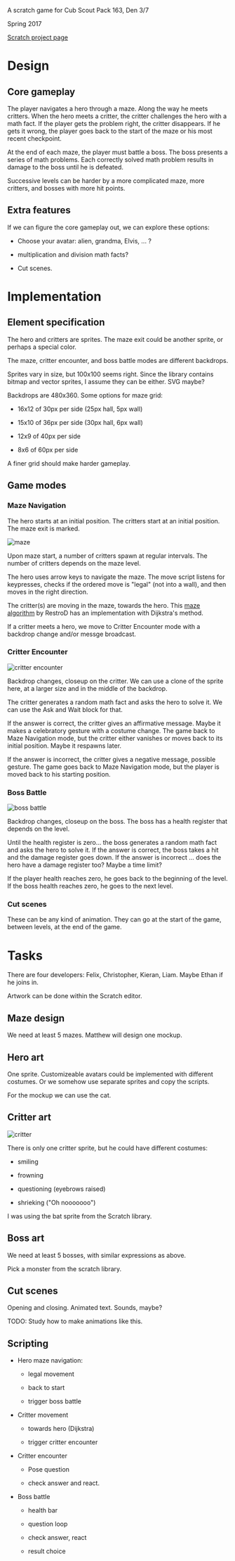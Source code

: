 A scratch game for Cub Scout Pack 163, Den 3/7

Spring 2017

[Scratch project page](https://scratch.mit.edu/projects/148953234/)

# Design


## Core gameplay

The player navigates a hero through a maze.  Along the way he meets critters.
When the hero meets a critter, the critter challenges the hero with a math fact.
If the player gets the problem right, the critter disappears.  If he gets it
wrong, the player goes back to the start of the maze or his most recent checkpoint.

At the end of each maze, the player must battle a boss.  The boss presents 
a series of math problems.  Each correctly solved math problem results in damage to
the boss until he is defeated.

Successive levels can be harder by a more complicated maze, more critters, and bosses
with more hit points.  

## Extra features


If we can figure the core gameplay out, we can explore these options:

* Choose your avatar: alien, grandma, Elvis, ... ?

* multiplication and division math facts?

* Cut scenes.

# Implementation

## Element specification

The hero and critters are sprites.  The maze exit could be another sprite, or
perhaps a special color.

The maze, critter encounter, and boss battle modes are different backdrops.

Sprites vary in size, but 100x100 seems right.  Since the library contains bitmap and
vector sprites, I assume they can be either.  SVG maybe?  

Backdrops are 480x360.  Some options for maze grid:

 * 16x12 of 30px per side (25px hall, 5px wall)

 * 15x10 of 36px per side  (30px hall, 6px wall)

 * 12x9 of 40px per side

 * 8x6 of 60px per side

A finer grid should make harder gameplay.


## Game modes

### Maze Navigation

The hero starts at an initial position.  The critters start at an initial position.
The maze exit is marked.  

![maze](maze.jpg)

Upon maze start, a number of critters spawn at regular intervals.  The number of
critters depends on the maze level.

The hero uses arrow keys to navigate the maze.  The move script listens for keypresses,
checks if the ordered move is "legal" (not into a wall), and then moves in the right
direction.

The critter(s) are moving in the maze, towards the hero.  This [maze algorithm](https://scratch.mit.edu/projects/53990658/#player) 
by RestroD has an implementation with Dijkstra's method.

If a critter meets a hero, we move to Critter Encounter mode with a backdrop change
and/or messge broadcast.

### Critter Encounter

![critter encounter](critter_encounter.jpg)

Backdrop changes, closeup on the critter.  We can use a clone of the sprite here, at 
a larger size and in the middle of the backdrop.

The critter generates a random math fact and asks the hero to solve it.  We can use
the Ask and Wait block for that.

If the answer is correct, the critter gives an affirmative message.  Maybe it makes
a celebratory gesture with a costume change.  The game back to Maze Navigation mode,
but the critter either vanishes or moves back to its initial position.  Maybe it 
respawns later.

If the answer is incorrect, the critter gives a negative message, possible gesture.
The game goes back to Maze Navigation mode, but the player is moved back to his 
starting position.

### Boss Battle

![boss battle](boss_battle.jpg)

Backdrop changes, closeup on the boss.  The boss has a health register that
depends on the level.  

Until the health register is zero... the boss generates a random math fact and 
asks the hero to solve it. If the answer is correct, the boss takes a hit and the
damage register goes down.  If the answer is incorrect ... does the hero have 
a damage register too?  Maybe a time limit?

If the player health reaches zero, he goes back to the beginning of the level.
If the boss health reaches zero, he goes to the next level.  

### Cut scenes

These can be any kind of animation.  They can go at the start of the game,
between levels, at the end of the game.

# Tasks

There are four developers: Felix, Christopher, Kieran, Liam.  Maybe Ethan
if he joins in.

Artwork can be done within the Scratch editor.

## Maze design


We need at least 5 mazes.  Matthew will design one mockup.

## Hero art

One sprite.  Customizeable avatars could be implemented with different 
costumes.    Or we somehow use separate sprites and copy the scripts.

For the mockup we can use the cat.

## Critter art

![critter](critter.jpg)

There is only one critter sprite, but he could have different costumes:

 * smiling

 * frowning

 * questioning (eyebrows raised)

 * shrieking ("Oh nooooooo")

I was using the bat sprite from the Scratch library.

## Boss art

We need at least 5 bosses, with similar expressions as above.

Pick a monster from the scratch library.

## Cut scenes

Opening and closing.  Animated text.  Sounds, maybe?

TODO: Study how to make animations like this.

## Scripting

* Hero maze navigation:

  - legal movement

  - back to start

  - trigger boss battle

* Critter movement

  - towards hero (Dijkstra)

  - trigger critter encounter

* Critter encounter

  - Pose question

  - check answer and react.

* Boss battle

  - health bar

  - question loop

  - check answer, react

  - result choice












